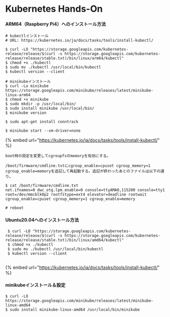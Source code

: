 # Kubernetes Hands-On

#### ARM64（Raspberry Pi4）へのインストール方法

```text
# kubectlインストール
# URL: https://kubernetes.io/ja/docs/tasks/tools/install-kubectl/

$ curl -LO "https://storage.googleapis.com/kubernetes-release/release/$(curl -s https://storage.googleapis.com/kubernetes-release/release/stable.txt)/bin/linux/arm64/kubectl"
$ chmod +x ./kubectl
$ sudo mv ./kubectl /usr/local/bin/kubectl
$ kubectl version --client

# minikubeインストール
$ curl -Lo minikube https://storage.googleapis.com/minikube/releases/latest/minikube-linux-arm64
$ chmod +x minikube
$ sudo mkdir -p /usr/local/bin/
$ sudo install minikube /usr/local/bin/
$ minikube version

$ sudo apt-get install conntrack

$ minikube start --vm-driver=none 

```

{% embed url="https://kubernetes.io/ja/docs/tasks/tools/install-kubectl/" %}



```text
boot時の設定を変更してcgroupfsのmemoryを有効にする。

/boot/firmware/cmdline.txtにcgroup_enable=cpuset cgroup_memory=1 cgroup_enable=memoryを追記して再起動する。追記が終わったあとのファイルは以下の通り。

$ cat /boot/firmware/cmdline.txt 
net.ifnames=0 dwc_otg.lpm_enable=0 console=ttyAMA0,115200 console=tty1 root=/dev/mmcblk0p2 rootfstype=ext4 elevator=deadline rootwait cgroup_enable=cpuset cgroup_memory=1 cgroup_enable=memory

# reboot

```



#### Ubuntu20.04へのインストール方法

```text
 $ curl -LO "https://storage.googleapis.com/kubernetes-release/release/$(curl -s https://storage.googleapis.com/kubernetes-release/release/stable.txt)/bin/linux/amd64/kubectl"
 $ chmod +x ./kubectl 
 $ sudo mv ./kubectl /usr/local/bin/kubectl
 $ kubectl version --client
 
```

{% embed url="https://kubernetes.io/ja/docs/tasks/tools/install-kubectl/" %}

#### minikubeインストール＆設定

```text
$ curl -LO https://storage.googleapis.com/minikube/releases/latest/minikube-linux-amd64
$ sudo install minikube-linux-amd64 /usr/local/bin/minikube

```

